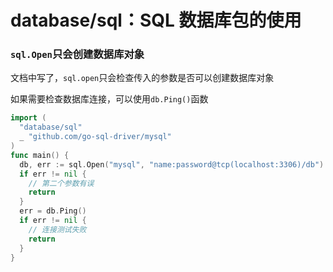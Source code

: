 # database/sql：SQL 数据库包的使用
<p id="wUXLB3UHjneznipgTyVV48">



</p>

<p id="pCbtZLrd4DoxGsQbzTqdLn">

### `sql.Open`只会创建数据库对象

</p>

<p id="k985Q5RAFjz5b6rgGN2reS">

文档中写了，`sql.open`只会检查传入的参数是否可以创建数据库对象

</p>

<p id="n4qvRKDv9NLoqGp532xpyv">

如果需要检查数据库连接，可以使用`db.Ping()`函数

</p>

<p id="1LSSfvEBJRryoCoonTVMRm">

```Go
import (
  "database/sql"
  _ "github.com/go-sql-driver/mysql"
)
func main() {
  db, err := sql.Open("mysql", "name:password@tcp(localhost:3306)/db")
  if err != nil {
    // 第二个参数有误
    return
  }
  err = db.Ping()
  if err != nil {
    // 连接测试失败
    return
  }
}
```


</p>
